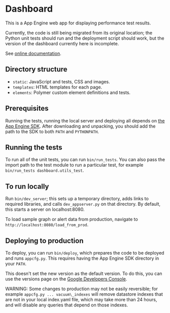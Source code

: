 # Dashboard

This is a App Engine web app for displaying performance test results.

Currently, the code is still being migrated from its original location;
the Python unit tests should run and the deployment script should work,
but the version of the dashboard currently here is incomplete.

See [online documentation](
http://www.chromium.org/developers/speed-infra/performance-dashboard).

## Directory structure

 * `static`: JavaScript and tests, CSS and images.
 * `templates`: HTML templates for each page.
 * `elements`: Polymer custom element definitions and tests.

## Prerequisites

Running the tests, running the local server and deploying all depends
on [the App Engine SDK](https://cloud.google.com/appengine/downloads).
After downloading and unpacking, you should add the path to the SDK
to both `PATH` and `PYTHONPATH`.

## Running the tests

To run all of the unit tests, you can run `bin/run_tests`. You can
also pass the import path to the test module to run a particular test,
for example `bin/run_tests dashboard.utils_test`.

## To run locally

Run `bin/dev_server`; this sets up a temporary directory, adds links
to required libraries, and calls `dev_appserver.py` on that directory.
By default, this starts a server on localhost:8080.

To load sample graph or alert data from production, navigate to
`http://localhost:8080/load_from_prod`.

## Deploying to production

To deploy, you can run `bin/deploy`, which prepares the code to be
deployed and runs `appcfg.py`. This requires having the App Engine SDK
directory in your `PATH`.

This doesn't set the new version as the default version.
To do this, you can use the versions page on the
[Google Developers Console](https://console.developers.google.com/).

WARNING: Some changes to production may not be easily reversible; for example
`appcfg.py ... vacuum\_indexes` will remove datastore indexes that are
not in your local index.yaml file, which may take more than 24 hours,
and will disable any queries that depend on those indexes.
